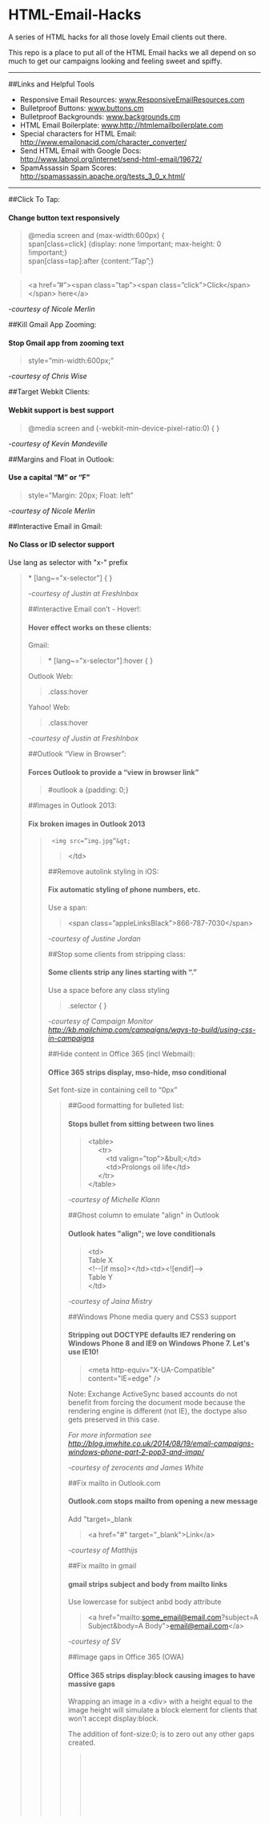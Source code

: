  HTML-Email-Hacks
================

A series of HTML hacks for all those lovely Email clients out there.

This repo is a place to put all of the HTML Email hacks we all depend on so much to get our campaigns looking and feeling sweet and spiffy. 

---

##Links and Helpful Tools

* Responsive Email Resources: www.ResponsiveEmailResources.com  
* Bulletproof Buttons: www.buttons.cm  
* Bulletproof Backgrounds: www.backgrounds.cm  
* HTML Email Boilerplate: www.http://htmlemailboilerplate.com  
* Special characters for HTML Email: http://www.emailonacid.com/character_converter/  
* Send HTML Email with Google Docs: http://www.labnol.org/internet/send-html-email/19672/
* SpamAssassin Spam Scores: http://spamassassin.apache.org/tests_3_0_x.html/

---

##Click To Tap:
####   Change button text responsively
	
>@media screen and (max-width:600px) {<br>
>span[class=click] {display: none !important; max-height: 0 !important;}<br>
>span[class=tap]:after {content:”Tap”;}<br><br>

><a href=”#”&gt;<span class=”tap”&gt;<span class=”click”&gt;Click</span&gt;</span&gt; here</a&gt;

<em>-courtesy of Nicole Merlin</em>
  
##Kill Gmail App Zooming:
####	  Stop Gmail app from zooming text
	  
>style=”min-width:600px;”

<em>-courtesy of Chris Wise</em>
	 
##Target Webkit Clients:
####	  Webkit support is best support
	  
>@media screen and (-webkit-min-device-pixel-ratio:0) { }

<em>-courtesy of Kevin Mandeville</em>
  
##Margins and Float in Outlook:
####	  Use a capital “M” or “F”
	  
>style=”Margin: 20px; Float: left”

<em>-courtesy of Nicole Merlin</em>

##Interactive Email in Gmail:
####	No Class or ID selector support

Use lang as selector with "x-" prefix<br>
>\* [lang~="x-selector"] { }<br>
><div lang="x-selector"&gt;

<em>-courtesy of Justin at FreshInbox</em>

##Interactive Email con’t - Hover!:
####   Hover effect works on these clients:

Gmail: 
>\* [lang~="x-selector"]:hover { }

Outlook Web: 
>.class:hover

Yahoo! Web: 
>.class:hover

<em>-courtesy of Justin at FreshInbox</em>

##Outlook “View in Browser”:
#### 	Forces Outlook to provide a “view in browser link”

>\#outlook a {padding: 0;}

##Images in Outlook 2013:
#### 	Fix broken images in Outlook 2013

><td style=”line-height: 13px;”&gt;
	 <img src=”img.jpg”&gt;
></td&gt;

##Remove autolink styling in iOS:
#### 	Fix automatic styling of phone numbers, etc.

Use a span:
><span class=”appleLinksBlack”&gt;866-787-7030</span&gt;

<em>-courtesy of Justine Jordan</em>

##Stop some clients from stripping class:
#### 	Some clients strip any lines starting with “.”

Use a space before any class styling
> .selector { }

<em>-courtesy of Campaign Monitor http://kb.mailchimp.com/campaigns/ways-to-build/using-css-in-campaigns</em>

##Hide content in Office 365 (incl Webmail):
#### 	Office 365 strips display, mso-hide, mso conditional

Set font-size in containing cell to “0px”<br>
><td style=”font-size: 0px; display: none;&gt;

##Good formatting for bulleted list:
#### 	Stops bullet from sitting between two lines

><table&gt;  
>&nbsp;&nbsp;&nbsp;&nbsp;  <tr&gt;  
>&nbsp;&nbsp;&nbsp;&nbsp;&nbsp;&nbsp;&nbsp;&nbsp;      <td valign=”top”&gt;&amp;bull;</td&gt;  
>&nbsp;&nbsp;&nbsp;&nbsp;&nbsp;&nbsp;&nbsp;&nbsp;      <td&gt;Prolongs oil life</td&gt;  
>&nbsp;&nbsp;&nbsp;&nbsp;  </tr&gt;  
></table&gt;

<em>-courtesy of Michelle Klann</em>

##Ghost column to emulate "align" in Outlook
####	Outlook hates "align"; we love conditionals

><td&gt;  
>Table X  
><\!--[if mso]&gt;</td&gt;<td&gt;<![endif]--&gt;  
>Table Y  
></td&gt;  

<em>-courtesy of Jaina Mistry</em>

##Windows Phone media query and CSS3 support
####	Stripping out DOCTYPE defaults IE7 rendering on Windows Phone 8 and IE9 on Windows Phone 7. Let's use IE10!

><meta http-equiv="X-UA-Compatible" content="IE=edge" /&gt;

Note: Exchange ActiveSync based accounts do not benefit from forcing the document mode because the rendering engine is different (not IE), the doctype also gets preserved in this case.

<em> For more information see http://blog.jmwhite.co.uk/2014/08/19/email-campaigns-windows-phone-part-2-pop3-and-imap/</em>

<em>-courtesy of zerocents and James White</em>

##Fix mailto in Outlook.com
####	Outlook.com stops mailto from opening a new message

Add "target=_blank

><a href="#" target="_blank"&gt;Link</a&gt;

<em>-courtesy of Matthijs</em>

##Fix mailto in gmail
####	gmail strips subject and body from mailto links

Use lowercase for subject anbd body attribute

><a href="mailto:some_email@email.com?subject=A Subject&body=A Body"&gt;email@email.com</a&gt;

<em>-courtesy of SV</em>

##Image gaps in Office 365 (OWA)
####	Office 365 strips display:block causing images to have massive gaps

Wrapping an image in a &lt;div&gt; with a height equal to the image height will simulate
a block element for clients that won't accept display:block.

The addition of font-size:0; is to zero out any other gaps created.

><div style="height:125px; font-size:0;"&gt;  
>    <img src="/path/to/image.jpg" alt="Image Description" style="display:block;" width="200" height="125" /&gt;  
></div&gt;

<em> For more information visit: http://www.emailonacid.com/blog/details/C13/two_fixes_for_image_spacing_in_outlook_web_app_owa</em>

Warning: Small font sizes can effect your spam score.

<em>-courtesy of James White at http://blog.jmwhite.co.uk</em>

